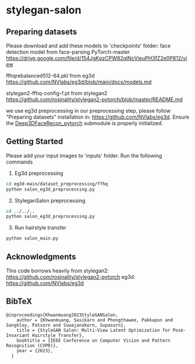 # stylegan-salon

## Preparing datasets
Please download and add these models to 'checkpoints' folder:
face detection model from face-parsing.PyTorch-master
https://drive.google.com/file/d/154JgKpzCPW82qINcVieuPH3fZ2e0P812/view

ffhqrebalanced512-64.pkl from eg3d
https://github.com/NVlabs/eg3d/blob/main/docs/models.md

stylegan2-ffhq-config-f.pt from stylegan2
https://github.com/rosinality/stylegan2-pytorch/blob/master/README.md

we use eg3d preprocessing in our preprocessing step, please follow "Preparing datasets" installation in:
https://github.com/NVlabs/eg3d.
Ensure the [Deep3DFaceRecon_pytorch](https://github.com/sicxu/Deep3DFaceRecon_pytorch/tree/6ba3d22f84bf508f0dde002da8fff277196fef21) submodule is properly initialized.

## Getting Started
Please add your input images to 'inputs' folder.
Run the following commands
1. Eg3d preprocessing
```.bash
cd eg3d-main/dataset_preprocessing/ffhq
python salon_eg3d_preprocessing.py
```
2. StyleganSalon preprocessing
```.bash
cd ../../..
python salon_eg3d_preprocessing.py
```
3. Run hairstyle transfer
```.bash
python salon_main.py
```

## Acknowledgments
This code borrows heavily from
stylegan2: https://github.com/rosinality/stylegan2-pytorch
eg3d: https://github.com/NVlabs/eg3d


## BibTeX
```
@inproceedings{Khwanmuang2023StyleGANSalon,
    author = {Khwanmuang, Sasikarn and Phongthawee, Pakkapon and Sangkloy, Patsorn and Suwajanakorn, Supasorn},
    title = {StyleGAN Salon: Multi-View Latent Optimization for Pose-Invariant Hairstyle Transfer},
    booktitle = {IEEE Conference on Computer Vision and Pattern Recognition (CVPR)},
    year = {2023},
  }
```
